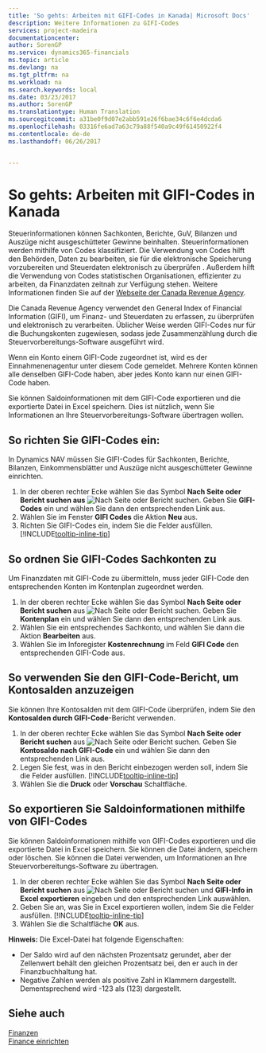 ```yaml
---
title: 'So gehts: Arbeiten mit GIFI-Codes in Kanada| Microsoft Docs'
description: Weitere Informationen zu GIFI-Codes
services: project-madeira
documentationcenter: 
author: SorenGP
ms.service: dynamics365-financials
ms.topic: article
ms.devlang: na
ms.tgt_pltfrm: na
ms.workload: na
ms.search.keywords: local
ms.date: 03/23/2017
ms.author: SorenGP
ms.translationtype: Human Translation
ms.sourcegitcommit: a31be0f9d07e2abb591e26f6bae34c6f6e4dcda6
ms.openlocfilehash: 03316fe6ad7a63c79a88f540a9c49f61450922f4
ms.contentlocale: de-de
ms.lasthandoff: 06/26/2017


---
```

# So gehts: Arbeiten mit GIFI-Codes in Kanada
<a id="how-to-work-with-gifi-codes-in-canada" class="xliff"></a>
Steuerinformationen können Sachkonten, Berichte, GuV, Bilanzen und Auszüge nicht ausgeschütteter Gewinne beinhalten. Steuerinformationen werden mithilfe von Codes klassifiziert. Die Verwendung von Codes hilft den Behörden, Daten zu bearbeiten, sie für die elektronische Speicherung vorzubereiten und Steuerdaten elektronisch zu überprüfen . Außerdem hilft die Verwendung von Codes statistischen Organisationen, effizienter zu arbeiten, da Finanzdaten zeitnah zur Verfügung stehen. Weitere Informationen finden Sie auf der [Webseite der Canada Revenue Agency](http://www.cra-arc.gc.ca/).

Die Canada Revenue Agency verwendet den General Index of Financial Information (GIFI), um Finanz- und Steuerdaten zu erfassen, zu überprüfen und elektronisch zu verarbeiten. Üblicher Weise werden GIFI-Codes nur für die Buchungskonten zugewiesen, sodass jede Zusammenzählung durch die Steuervorbereitungs-Software ausgeführt wird.

Wenn ein Konto einem GIFI-Code zugeordnet ist, wird es der Einnahmenenagentur unter diesem Code gemeldet. Mehrere Konten können alle denselben GIFI-Code haben, aber jedes Konto kann nur einen GIFI-Code haben.

Sie können Saldoinformationen mit dem GIFI-Code exportieren und die exportierte Datei in Excel speichern. Dies ist nützlich, wenn Sie Informationen an Ihre Steuervorbereitungs-Software übertragen wollen.

## So richten Sie GIFI-Codes ein:
<a id="to-set-up-gifi-codes" class="xliff"></a>
In Dynamics NAV müssen Sie GIFI-Codes für Sachkonten, Berichte, Bilanzen, Einkommensblätter und Auszüge nicht ausgeschütteter Gewinne einrichten.

1. In der oberen rechter Ecke wählen Sie das Symbol **Nach Seite oder Bericht suchen aus** ![Nach Seite oder Bericht suchen](media/ui-search/search_small.png "Symbol nach Seite oder Bericht suchen"). Geben Sie **GIFI-Codes** ein und wählen Sie dann den entsprechenden Link aus.
2. Wählen Sie im Fenster **GIFI Codes** die Aktion **Neu** aus.
3. Richten Sie GIFI-Codes ein, indem Sie die Felder ausfüllen. [!INCLUDE[tooltip-inline-tip](includes/tooltip-inline-tip_md.md)]

## So ordnen Sie GIFI-Codes Sachkonten zu
<a id="to-associate-gifi-codes-with-gl-accounts" class="xliff"></a>
Um Finanzdaten mit GIFI-Code zu übermitteln, muss jeder GIFI-Code den entsprechenden Konten im Kontenplan zugeordnet werden.

1. In der oberen rechter Ecke wählen Sie das Symbol **Nach Seite oder Bericht suchen** aus ![Nach Seite oder Bericht suchen](media/ui-search/search_small.png "Nach Seite oder Bericht suchen"). Geben Sie **Kontenplan** ein und wählen Sie dann den entsprechenden Link aus.
2. Wählen Sie ein entsprechendes Sachkonto, und wählen Sie dann die Aktion **Bearbeiten** aus.
3. Wählen Sie im Inforegister **Kostenrechnung** im Feld **GIFI Code** den entsprechenden GIFI-Code aus.

## So verwenden Sie den GIFI-Code-Bericht, um Kontosalden anzuzeigen
<a id="to-view-account-balances-using-the-gifi-code-report" class="xliff"></a>
Sie können Ihre Kontosalden mit dem GIFI-Code überprüfen, indem Sie den **Kontosalden durch GIFI-Code**-Bericht verwenden.

1. In der oberen rechter Ecke wählen Sie das Symbol **Nach Seite oder Bericht suchen** aus ![Nach Seite oder Bericht suchen](media/ui-search/search_small.png "Nach Seite oder Bericht suchen"). Geben Sie **Kontosaldo nach GIFI-Code** ein und wählen Sie dann den entsprechenden Link aus.
2. Legen Sie fest, was in den Bericht einbezogen werden soll, indem Sie die Felder ausfüllen. [!INCLUDE[tooltip-inline-tip](includes/tooltip-inline-tip_md.md)]
3. Wählen Sie die **Druck** oder **Vorschau** Schaltfläche.

## So exportieren Sie Saldoinformationen mithilfe von GIFI-Codes
<a id="to-export-balance-information-using-gifi-codes" class="xliff"></a>
Sie können Saldoinformationen mithilfe von GIFI-Codes exportieren und die exportierte Datei in Excel speichern. Sie können die Datei ändern, speichern oder löschen. Sie können die Datei verwenden, um Informationen an Ihre Steuervorbereitungs-Software zu übertragen.

1. In der oberen rechter Ecke wählen Sie das Symbol **Nach Seite oder Bericht suchen** aus ![Nach Seite oder Bericht suchen](media/ui-search/search_small.png "Nach Seite oder Bericht suchen") und **GIFI-Info in Excel exportieren** eingeben und den entsprechenden Link auswählen.
2. Geben Sie an, was Sie in Excel exportieren wollen, indem Sie die Felder ausfüllen. [!INCLUDE[tooltip-inline-tip](includes/tooltip-inline-tip_md.md)]
3. Wählen Sie die Schaltfläche **OK** aus.

**Hinweis:** Die Excel-Datei hat folgende Eigenschaften:

* Der Saldo wird auf den nächsten Prozentsatz gerundet, aber der Zellenwert behält den gleichen Prozentsatz bei, den er auch in der Finanzbuchhaltung hat.
* Negative Zahlen werden als positive Zahl in Klammern dargestellt. Dementsprechend wird -123 als (123) dargestellt.

## Siehe auch
<a id="see-also" class="xliff"></a>
[Finanzen](finance.md)   
[Finance einrichten](finance-setup-finance.md)

